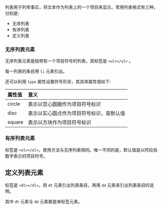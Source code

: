 
列表用于列举事实，将文本作为列表上的一个项目来显示。常用列表格式有三种，分别是:
* 无序列表
* 有序列表
* 定义列表

### 无序列表元素

无序列表元素是指带有一个项目符号的列表，其标签是 `<ul></ul>` 。

每一列表的条目用 `li` 元素引出。

还可以利用 `type` 属性设置符号形状，其具体属性值如下:

| 属性值  | 意义 |
|:-------|:-----|
| circle | 表示以空心圆圈作为项目符号标识 |
| disc   | 表示以实心圆点作为项目符号标识，是默认值 |
| square | 表示以方块作为项目符号标识 |


### 有序列表元素

标签是 `<ol></ol>`，使用方法与无序列表相同。唯一不同的是，默认值是以阿拉伯数字表示的项目符号。


## 定义列表元素

标签是 `<dl></dl>`。用 `dt` 元素引出列表条目，再用 `dd` 元素来引出列表条目的说明。

其中 `dt` 元素与 `dd` 元素都是单标签元素。
